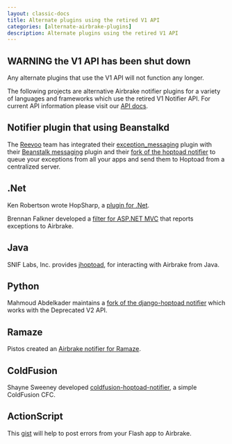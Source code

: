```yaml
---
layout: classic-docs
title: Alternate plugins using the retired V1 API
categories: [alternate-airbrake-plugins]
description: Alternate plugins using the retired V1 API
---
```


## WARNING the V1 API has been shut down
Any alternate plugins that use the V1 API will not function any longer.

The following projects are alternative Airbrake notifier plugins for a variety
of languages and frameworks which use the retired V1 Notifier API. For current
API information please visit our [API
docs](https://airbrake.io/docs/api/#error-notification-v3).

## Notifier plugin that using Beanstalkd
The [Reevoo](http://www.reevoo.com) team has integrated their
[exception_messaging](http://labs.reevoo.com/plugins/exception-messaging) plugin
with their [Beanstalk
messaging](http://labs.reevoo.com/plugins/beanstalk-messaging) plugin and their
[fork of the hoptoad
notifier](http://github.com/lukeredpath/hoptoad_notifier/tree/extract_notifier)
to queue your exceptions from all your apps and send them to Hoptoad from a
centralized server.

## .Net
Ken Robertson wrote HopSharp, a [plugin for
.Net](http://github.com/krobertson/hopsharp/tree/master).

Brennan Falkner developed a [filter for ASP.NET
MVC](http://github.com/BFalkner/hoptoad_notifier_filter/tree/master) that
reports exceptions to Airbrake.

## Java
SNIF Labs, Inc. provides
[jhoptoad](http://github.com/sniflabs/jhoptoad/tree/master), for interacting
with Airbrake from Java.

## Python
Mahmoud Abdelkader maintains a [fork of the django-hoptoad
notifier](http://bitbucket.org/mahmoudimus/django-hoptoad/) which works with the
Deprecated V2 API.

## Ramaze
Pistos created an [Airbrake notifier for
Ramaze](http://blog.purepistos.net/index.php/2008/09/22/managing-web-application-errors-with-hoptoad-and-ramaze).

## ColdFusion
Shayne Sweeney developed
[coldfusion-hoptoad-notifier](http://github.com/shayne/coldfusion-hoptoad-notifier/tree/master),
a simple ColdFusion CFC.

## ActionScript
This [gist](http://gist.github.com/156368) will help to post errors from your
Flash app to Airbrake.
